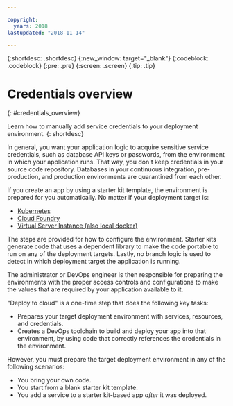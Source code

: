 ```yaml
---

copyright:
  years: 2018
lastupdated: "2018-11-14"

---
```


{:shortdesc: .shortdesc}
{:new_window: target="_blank"}
{:codeblock: .codeblock}
{:pre: .pre}
{:screen: .screen}
{:tip: .tip}

# Credentials overview
{: #credentials_overview}

Learn how to manually add service credentials to your deployment environment.
{: shortdesc}

<!-- After PUP: Maybe provide links to the credentials section of the programming guides, such as https://cloud.ibm.com/docs/swift/cloudnative/configuration.html#configuration-->

In general, you want your application logic to acquire sensitive service credentials, such as database API keys or passwords, from the environment in which your application runs. That way, you don't keep credentials in your source code repository. Databases in your continuous integration, pre-production, and production environments are quarantined from each other.

If you create an app by using a starter kit template, the environment is prepared for you automatically. No matter if your deployment target is:
  * [Kubernetes](/docs/apps/creds_kube.html)
  * [Cloud Foundry](/docs/apps/creds_cf.html)
  * [Virtual Server Instance (also local docker)](/docs/apps/creds_vsi.html)
  
The steps are provided for how to configure the environment. Starter kits generate code that uses a dependent library to make the code portable to run on any of the deployment targets. Lastly, no branch logic is used to detect in which deployment target the application is running.

The administrator or DevOps engineer is then responsible for preparing the environments with the proper access controls and configurations to make the values that are required by your application available to it.

"Deploy to cloud" is a one-time step that does the following key tasks:
 * Prepares your target deployment environment with services, resources, and credentials.
 * Creates a DevOps toolchain to build and deploy your app into that environment, by using code that correctly references the credentials in the environment.

However, you must prepare the target deployment environment in any of the following scenarios:
 * You bring your own code.
 * You start from a blank starter kit template.
 * You add a service to a starter kit-based app _after_ it was deployed.




